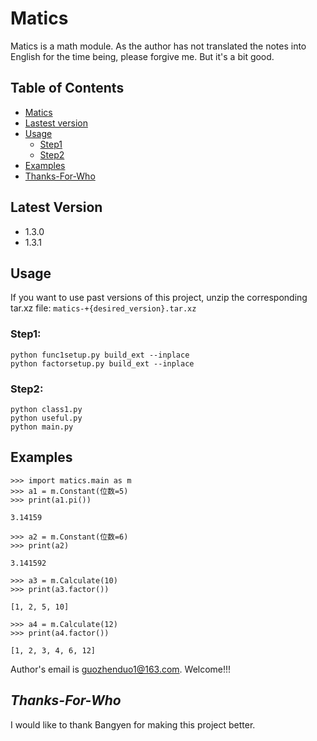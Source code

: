 # Matics
Matics is a math module. As the author has not translated the notes into English for the time being, please forgive me. But it's a bit good.

## Table of Contents
- [Matics](#Matics)
- [Lastest version](#Lastest-version)
- [Usage](#Usage)
  - [Step1](#Step1)
  - [Step2](#Step2)
- [Examples](#Examples)
- [Thanks-For-Who](#Thanks-For-Who)

## Latest Version
- 1.3.0
- 1.3.1

## Usage
If you want to use past versions of this project, unzip the corresponding tar.xz file: `matics-+{desired_version}.tar.xz`

### Step1:
```
python func1setup.py build_ext --inplace
python factorsetup.py build_ext --inplace
```

### Step2:
```
python class1.py
python useful.py
python main.py
```

## Examples
```
>>> import matics.main as m 
>>> a1 = m.Constant(位数=5)
>>> print(a1.pi())

3.14159

>>> a2 = m.Constant(位数=6)
>>> print(a2)

3.141592

>>> a3 = m.Calculate(10)
>>> print(a3.factor())

[1, 2, 5, 10]

>>> a4 = m.Calculate(12)
>>> print(a4.factor())

[1, 2, 3, 4, 6, 12]
```
Author's email is [guozhenduo1@163.com](mailto:guozhenduo1@163.com). Welcome!!!

## *Thanks-For-Who*
I would like to thank Bangyen for making this project better.

